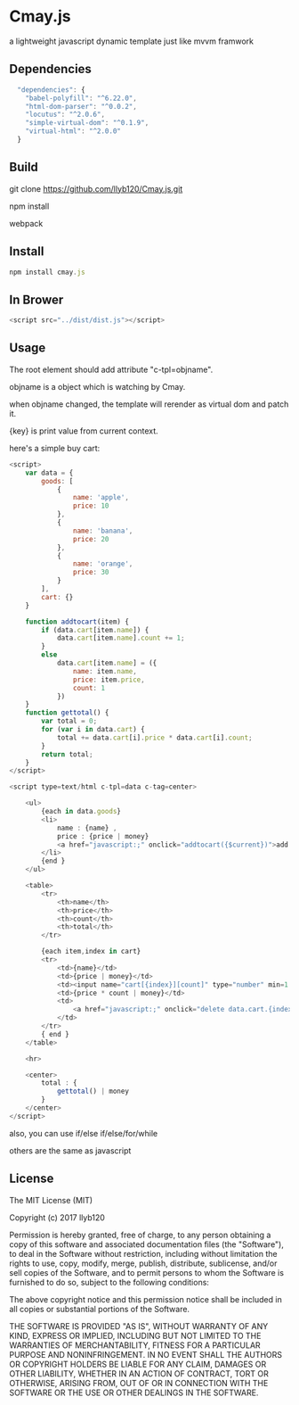 # Cmay.js
a lightweight javascript dynamic template just like mvvm framwork


## Dependencies

```javascript
  "dependencies": {
    "babel-polyfill": "^6.22.0",
    "html-dom-parser": "^0.0.2",
    "locutus": "^2.0.6",
    "simple-virtual-dom": "^0.1.9",
    "virtual-html": "^2.0.0"
  }
```

## Build

git clone https://github.com/llyb120/Cmay.js.git

npm install

webpack



## Install

```javascript
npm install cmay.js

```


## In Brower

```javascript
<script src="../dist/dist.js"></script>
```


## Usage
The root element should add attribute "c-tpl=objname".

objname is a object which is watching by Cmay.

when objname changed, the template will rerender as virtual dom and patch it.

{key} is print value from current context.

here's a simple buy cart:

```javascript
<script>
    var data = {
        goods: [
            {
                name: 'apple',
                price: 10
            },
            {
                name: 'banana',
                price: 20
            },
            {
                name: 'orange',
                price: 30
            }
        ],
        cart: {}
    }

    function addtocart(item) {
        if (data.cart[item.name]) {
            data.cart[item.name].count += 1;
        }
        else
            data.cart[item.name] = ({
                name: item.name,
                price: item.price,
                count: 1
            })
    }
    function gettotal() {
        var total = 0;
        for (var i in data.cart) {
            total += data.cart[i].price * data.cart[i].count;
        }
        return total;
    }
</script>

<script type=text/html c-tpl=data c-tag=center>

    <ul>
        {each in data.goods}
        <li>
            name : {name} ,
            price : {price | money}
            <a href="javascript:;" onclick="addtocart({$current})">add to cart</a>
        </li>
        {end }
    </ul>

    <table>
        <tr>
            <th>name</th>
            <th>price</th>
            <th>count</th>
            <th>total</th>
        </tr>

        {each item,index in cart}
        <tr>
            <td>{name}</td>
            <td>{price | money}</td>
            <td><input name="cart[{index}][count]" type="number" min=1 value={count}></td>
            <td>{price * count | money}</td>
            <td>
                <a href="javascript:;" onclick="delete data.cart.{index}">remove</a>
            </td>
        </tr>
        { end }
    </table>

    <hr>

    <center>
        total : {
            gettotal() | money
        }
    </center>
</script>

```

also, you can use if/else if/else/for/while 

others are the same as javascript



## License

The MIT License (MIT)

Copyright (c) 2017 llyb120

Permission is hereby granted, free of charge, to any person obtaining a copy
of this software and associated documentation files (the "Software"), to deal
in the Software without restriction, including without limitation the rights
to use, copy, modify, merge, publish, distribute, sublicense, and/or sell
copies of the Software, and to permit persons to whom the Software is
furnished to do so, subject to the following conditions:

The above copyright notice and this permission notice shall be included in all
copies or substantial portions of the Software.

THE SOFTWARE IS PROVIDED "AS IS", WITHOUT WARRANTY OF ANY KIND, EXPRESS OR
IMPLIED, INCLUDING BUT NOT LIMITED TO THE WARRANTIES OF MERCHANTABILITY,
FITNESS FOR A PARTICULAR PURPOSE AND NONINFRINGEMENT. IN NO EVENT SHALL THE
AUTHORS OR COPYRIGHT HOLDERS BE LIABLE FOR ANY CLAIM, DAMAGES OR OTHER
LIABILITY, WHETHER IN AN ACTION OF CONTRACT, TORT OR OTHERWISE, ARISING FROM,
OUT OF OR IN CONNECTION WITH THE SOFTWARE OR THE USE OR OTHER DEALINGS IN THE
SOFTWARE.